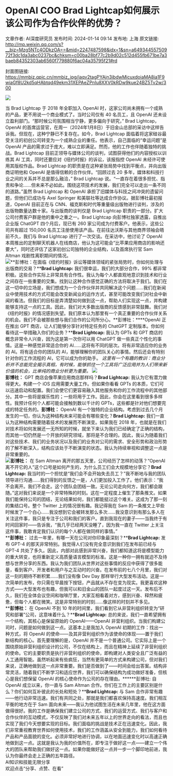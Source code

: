 # OpenAI COO Brad Lightcap如何展示该公司作为合作伙伴的优势？

文章作者: AI深度研究员
发布时间: 2024-01-14 09:14
发布地: 上海
原文链接: http://mp.weixin.qq.com/s?__biz=Mzg5NTc4ODkzOA==&mid=2247487598&idx=1&sn=a64934455750972f3dc1da3abc0237bc&chksm=c00ba28bf77c2b9d02c512d455fb671be7a3baeb84352303ab6560f779880f6ac04a35795f21#rd

封面图链接: https://mmbiz.qpic.cn/mmbiz_jpg/iaqv2tagPYAjn3ibdwMicuxdoiaMA8ia1F9wiaGf8U2kd5qHAbtqd49ekm31XEPAeZPnIu8XXV0kRDw9kue24BZ5Tv2w/300

![](https://mmbiz.qpic.cn/mmbiz_jpg/iaqv2tagPYAjn3ibdwMicuxdoiaMA8ia1F9wiaJmUNVeWukDKMAuFs9UFicTnLyTIMvCacH6HcLv7TVuC4lUic8uFTYhgQ/640?wx_fmt=jpeg&from=appmsg)

当 Brad Lightcap 于 2018 年全职加入 OpenAI 时，这家公司尚未拥有一个成熟的产品，更不用说一个商业模式了。当时公司仅有 40
名员工，且 OpenAI 还未设立盈利部门。“那时候公司氛围相当宁静，更多偏向于研究，” Brad Lightcap，OpenAI
的首席运营官，在周一（2024年1月8日）于旧金山总部的采访中这样告诉我。但现在，这种宁静已不复存在。如今，Brad Lightcap
面临着将这家硅谷最受关注的初创公司转变为一个成熟企业的重任。他表示，自己面临的“幸运问题”是 OpenAI
产品的需求过于庞大，难以立即满足。然而，他的工作也伴随着独特的挑战。Brad Lightcap 目前正领导与媒体公司的谈判，试图获得他们的内容授权以训练其
AI 工具，同时还要应对《纽约时报》的诉讼，该报指控 OpenAI 未经许可使用其版权作品。Brad Lightcap
的职责是在这种紧张局势中找到平衡点，并向出版商证明他和 OpenAI 是值得信赖的合作伙伴。“回顾过去 20
多年，媒体和科技行业之间的关系并不总是那么融洽，” Brad Lightcap
说。“一直存在着很多担忧、指责和争论……但未来不必如此。围绕这项技术的发展，我们完全可以走出一条不同的道路。”虽然 Brad Lightcap 和
OpenAI 承担了旧媒体与科技之间冲突的遗留问题，但他们已成功与 Axel Springer 和美联社等达成合作协议。据彭博社最初报道，OpenAI
目前正在与 CNN、福克斯和时代等重量级出版物进行谈判，涉及的出版物数量达数十家。与出版商的谈判仅是 Brad Lightcap
职责的一部分。扩大公司付费客户群是他的重中之重之一。Brad Lightcap 向彭博社独家透露，自推出企业版 ChatGPT 四个月后，现已有 260
家公司成为付费客户。他表示，这些公司共有超过 150,000 名员工注册使用该产品。在前往达沃斯与其他商界领袖会晤前不久，我们与 Brad Lightcap
进行了一次交谈。在采访中，他讨论了 OpenAI
本周推出的定制聊天机器人在线商店，他认为这可能会“比苹果应用商店的影响还要大”，同时还评估了这家初创公司独特的企业结构，以及首席执行官 Sam Altman
戏剧性离职期间的情况。  
![](https://mmbiz.qpic.cn/mmbiz_jpg/iaqv2tagPYAhUiahsr40BnW2Qx6A45kNeJ5xsZK4FDCaI6Kes8HUx28e1hN0KfBy9uzwZasDhcxEGjFXK2pyDDrw/640?wx_fmt=jpeg&from=appmsg)**彭博社：在面临《纽约时报》诉讼等媒体领域的紧张局势时，你如何处理与出版商的交易？****Brad
Lightcap:** 我们很幸运，我们的大部分合作，99%
都非常积极。这些合作实际上非常具有合作性。我认为每个人都直观地意识到技术和行业之间存在一些重要的交集。找到让这种合作感觉正确的方法将取决于我们。我们在这一切中的立场是，我们想成为一个合作伙伴并共同解决这个问题……我们在新闻业中使用技术的方式可能会改变新闻业的运作方式，甚至可能改变我们对社会中新闻的看法。但我们的目标是弄清楚如何做到这一点，帮助人们实现这一点，并构建能够支持这一点的工具。因此，我们对大多数出版商的反馈感到非常鼓舞。我们对《纽约时报》的情况感到失望。我们原本认为那里有一个真正重要的合作伙伴关系的机会。我们不会被那些想与我们合作的公司所分心。**彭博社：****OpenAI
正在推出 GPT 商店，让人们能够分享针对特定任务的 ChatGPT 定制版本。你如何看待这一举措融入你们的业务？****Brad Lightcap:**
我认为 GPTs 和 GPT 商店的概念非常令人兴奋，因为这是第一次你可以用 ChatGPT 做一些真正个性化的事情。这是一种感觉非常适合你的
AI……这将有不同的层次。将有非常适应你的业务的 AI。将有适合你的团队的 AI，能够理解你的团队关心的事情。然后还会有特别针对你的工作流程的
AI，它可以成为你的助手。
_这里有一个有趣的教训：商业分析并不总能完全揭示真相，有时候，能够抓住一个工具将广泛应用并为人们带来新价值的机会，比单纯的商业分析更为重要。_
_![](https://mmbiz.qpic.cn/mmbiz_png/iaqv2tagPYAhWuSAL7qNvJmibDic5brAozCH1q2g0Vv8NHtNia5VFibtQO9UFJj3SRzRubCHyVmKIdyzeTyvnDXpXkg/640?wx_fmt=png&from=appmsg)_  
**彭博社：** GPT 商店会像苹果应用商店那样吗？**Brad Lightcap:** 我认为它有潜力做得更大。构建一个 iOS
应用需要大量工作。但如果你看看 GPTs
的本质，它们可以迅速启动和配置。我们会使它们更容易融入其他服务和你的工作流程中的其他部分。其中一些将是娱乐性的；一些将用于工作。因此，你会在这里看到很多多样性。我预计任何个人都可能会接触到数以千计的
GPTs，这些都是针对他们想要完成的特定任务的。**彭博社：** OpenAI
有一个独特的企业结构。考虑到过去几个月发生的一切，你认为这种结构未来可能会有哪些变化？**Brad Lightcap:**
我们一直认为这种结构需要随着技术的发展而不断演变。如果我在 2018
年，也就是在我们对技术将如何发展还一无所知的时候，就坐下来认为我们已经确定了正确的结构，而其他一切仍然是一个开放的研究领域，那将是不合理的。因此，我认为随着我们对这些技术、我们的业务状况以及我们的业务对公司的需求、安全形势和政治形势的了解不断深入，结构应该处于不断演变的状态。我认为持续审视和调整这一点是非常重要的。  
![](https://mmbiz.qpic.cn/mmbiz_jpg/iaqv2tagPYAhWuSAL7qNvJmibDic5brAozCgdGe2nESeSbsHSyBs3ibU2VicmYNvCWBibufBM869vUiaM7uS5ND2xztPg/640?wx_fmt=jpeg&from=appmsg)**彭博社：**
在 Sam Altman 离开的那五天里，公司经历了怎样的动荡？“OpenAI
离不开它的人”这个口号是如何产生的，为什么员工们会大规模地分享它？**Brad Lightcap:**
我当时的一个担忧是“我们会不会开始失去员工？”我不断地与我的团队领导进行沟通……我们得到的反馈之一是，人们更加投入工作了。他们表示：“我不会离开。我们不会走。这个团队会团结一致。无论公司走向何方，我们都会跟随。”这对我们来说是一个非常特殊的时刻。这在一定程度上催生了那条推文。如果我们能保持公司的团结，无论结果如何，我们都能挺过这个难关。这成为了那一刻的集结口号。整个
Twitter 上的情况很有趣。我记得我在 Sam
的一条推文上早些时候发了一个白心……我没想到它会被转发那么多次……我没意识到有那么多人在关注这件事，我只是专注于公司和我们的客户。直到我现在的妻子——当我终于有时间回家时——告诉我，“我几乎已经两天没睡了，因为我一直在
Twitter 上关注这件事，我敢肯定我们认识的每个人都在做同样的事情。”  
****彭博社：** 过去一年里，有哪一天在公司对你印象最深刻？****Brad Lightcap:** 发布 GPT-4
的那天非常特别。我觉得人们没有完全意识到我们在发布前已经与 GPT-4
共处了多久。因此，内部对此感到非常兴奋，我们都知道这将是模型能力的重大转变，也将重新定义高质量语言模型的标准。这是一种你一拥有就迫不及待想与世界分享的东西。我认为我们团队从世界对这些事情的反应中获得了很多能量，看到客户、开发者和用户与之互动时的兴奋。在发布前的七八个月里，我们对这一刻的期待不断积累……我们没有像
Dev Day
那样举行大型发布活动。这是一次简单的发布，你只需在早晨按下按钮，产品就从不存在变为现实。我更喜欢这种方式——大型发布也有趣，但我可以和旧金山的团队一起度过这一天。发布后不久，我们在全体会议空间和咖啡厅里，大家互相看着对方，感到兴奋、释然和疲惫，但每个人都在微笑。这是非常特别的时刻……像这样的时刻并不多见。  
****彭博社：** 在 OpenAI 不到 10 年的时间里，我们看到它从非营利组织转变为“研究和部署”公司，这意味着什么？****Brad
Lightcap:** 总的来说，我们一直希望拥有一个结构，其核心是保留原始的 OpenAI——OpenAI
非营利组织。当我们构建公司时，问题是如何做到这一点。这基本上是我加入 OpenAI 初期的工作：找出一种方式，将 OpenAI
的使命——及其非营利组织作为该使命的体现——置于我们新结构的核心。首先要理解的是，OpenAI
并不是一个普通公司。它实际上是一个围绕原始非营利组织设计的公司，不仅在结构上，而且在精神上延续了非营利组织的使命。它的主要职责是执行非营利组织的使命，即构建对人类安全且广泛有益的人工通用智能。虽然听起来有些疯狂，当然有更简单的方式来构建公司，但对我们来说，正确地做到这一点非常重要。我们是否做到了——时间会给出答案。结构非常灵活，随着我们不断学习和适应世界，我们可以确保结构为成功做好准备，但核心是我们想保留
OpenAI 的核心使命作为公司的存在理由。******彭博社: 自 OpenAI 成立以来，你一直与 Sam Altman
合作。你们在工作上的主要区别是什么？你们如何互补彼此的长处和短处？****Brad Lightcap:** 与 Sam
合作非常有趣——他行动非常迅速。我们有共同之处，那就是我们都喜欢保持高速度。我们相互平衡的地方在于 Sam
面向未来——我认为他试图生活在未来几年里，他在这方面做得很好。我的工作是确保我们建立公司的方式、我们的运营方式、我们与客户和合作伙伴的互动模式，不仅反映了我们对未来五年以上的世界走向的看法，而且也实现了我们今天想要实现的目标。我们面临的挑战是技术正在迅速变化。因此，我们非常重视教育世界如何使用技术，我们的工作涵盖从安全到能力，我们如何看待产品和产品面貌的变化。必须非常好地进行协调，以在地面迅速变化时以高速正确地做到这一点。这就是我认为我的价值所在，即专注于做好这一点——建立一个伟大的团队来帮助我们做好这一点。如果你能做好这一点并一步一个脚印地前进，我认为你最终会走上正确的五年路径。  
AI知识和技能无限分享  
欢迎点击“分享、点赞、在看”


